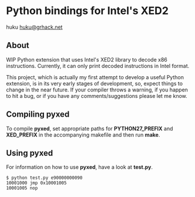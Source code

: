 # Python bindings for Intel's XED2

huku <huku@grhack.net>

## About

WIP Python extension that uses Intel's XED2 library to decode x86 instructions.
Currently, it can only print decoded instructions in Intel format.

This project, which is actually my first attempt to develop a useful Python
extension, is in its very early stages of development, so, expect things to
change in the near future. If your compiler throws a warning, if you happen
to hit a bug, or if you have any comments/suggestions please let me know.

## Compiling pyxed

To compile **pyxed**, set appropriate paths for **PYTHON27_PREFIX** and
**XED_PREFIX** in the accompanying makefile and then run **make**.

## Using pyxed

For information on how to use **pyxed**, have a look at **test.py**.

```
$ python test.py e90000000090
10001000 jmp 0x10001005
10001005 nop 
```
